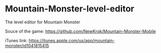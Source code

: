 # Mountain-Monster-level-editor
The level editor for Mountain Monster

Souce of the game: https://github.com/NewKrok/Mountain-Monster-Mobile

iTunes link: https://itunes.apple.com/us/app/mountain-monster/id1041815415
